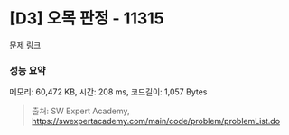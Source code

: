 # [D3] 오목 판정 - 11315 

[문제 링크](https://swexpertacademy.com/main/code/problem/problemDetail.do?contestProbId=AXaSUPYqPYMDFASQ) 

### 성능 요약

메모리: 60,472 KB, 시간: 208 ms, 코드길이: 1,057 Bytes



> 출처: SW Expert Academy, https://swexpertacademy.com/main/code/problem/problemList.do